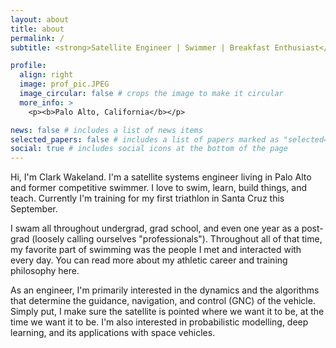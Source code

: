 ```yaml
---
layout: about
title: about
permalink: /
subtitle: <strong>Satellite Engineer | Swimmer | Breakfast Enthusiast</strong>

profile:
  align: right
  image: prof_pic.JPEG
  image_circular: false # crops the image to make it circular
  more_info: >
    <p><b>Palo Alto, California</b></p>

news: false # includes a list of news items
selected_papers: false # includes a list of papers marked as "selected={true}"
social: true # includes social icons at the bottom of the page
---
```


Hi, I'm Clark Wakeland. I'm a satellite systems engineer living in Palo Alto and former competitive swimmer. I love to swim, learn, build things, and teach. Currently I'm training for my first triathlon in Santa Cruz this September.

I swam all throughout undergrad, grad school, and even one year as a post-grad (loosely calling ourselves "professionals"). Throughout all of that time, my favorite part of swimming was the people I met and interacted with every day. You can read more about my athletic career and training philosophy here.

As an engineer, I'm primarily interested in the dynamics and the algorithms that determine the guidance, navigation, and control (GNC) of the vehicle. Simply put, I make sure the satellite is pointed where we want it to be, at the time we want it to be. I'm also interested in probabilistic modelling, deep learning, and its applications with space vehicles.